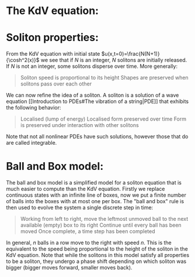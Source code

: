 
# The KdV equation:

# Soliton properties:

From the KdV equation with initial state $u(x,t=0)=\frac{N(N+1)}{\cosh^2(x)}$ we see that if $N$ is an integer, $N$ solitons are initially released. If $N$ is not an integer, some solitons disperse over time. More generally:
> Soliton speed is proportional to its height
> Shapes are preserved when solitons pass over each other

We can now refine the idea of a soliton. A soliton is a solution of a wave equation [[Introduction to PDEs#The vibration of a string|PDE]] that exhibits the following behavior:
> Localised (lump of energy)
> Localised form preserved over time
> Form is preserved under interaction with other solitons

Note that not all nonlinear PDEs have such solutions, however those that do are called integrable.

# Ball and Box model:

The ball and box model is a simplified model for a soliton equation that is much easier to compute than the KdV equation. Firstly we replace continuous states with an infinite line of boxes, now we put a finite number of balls into the boxes with at most one per box. The "ball and box" rule is then used to evolve the system a single discrete step in time:
> Working from left to right, move the leftmost unmoved ball to the next available (empty) box to its right
> Continue until every ball has been moved
> Once complete, a time step has been completed

In general, $n$ balls in a row move to the right with speed $n$. This is the equivalent to the speed being proportional to the height of the soliton in the KdV equation. Note that while the solitons in this model satisfy all properties to be a soliton, they undergo a phase shift depending on which soliton was bigger (bigger moves forward, smaller moves back).